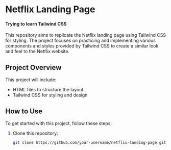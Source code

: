 # Netflix Landing Page

#### Trying to learn Tailwind CSS

This repository aims to replicate the Netflix landing page using Tailwind CSS for styling. The project focuses on practicing and implementing various components and styles provided by Tailwind CSS to create a similar look and feel to the Netflix website.

## Project Overview

This project will include:

- HTML files to structure the layout
- Tailwind CSS for styling and design

## How to Use

To get started with this project, follow these steps:

1. Clone this repository: 
   ```bash
   git clone https://github.com/your-username/netflix-landing-page.git
